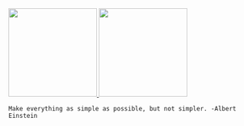 <a href="https://github.com/Angelmaneuver">
  <img style="height:175px;" src="https://github-readme-stats-angelmaneuver.vercel.app/api?username=Angelmaneuver&theme=iceberg&show_icons=true&cache_seconds=86400" />
</a>
<a href="https://github.com/Angelmaneuver">
  <img style="height:175px;" src="https://github-readme-stats-angelmaneuver.vercel.app/api/top-langs/?username=Angelmaneuver&theme=iceberg&layout=compact" />
</a>

```
Make everything as simple as possible, but not simpler. -Albert Einstein
```

<!---
Angelmaneuver/Angelmaneuver is a ✨ special ✨ repository because its `README.md` (this file) appears on your GitHub profile.
You can click the Preview link to take a look at your changes.
--->
